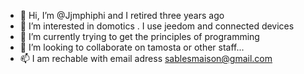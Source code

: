 - 👋 Hi, I’m @Jjmphiphi and I retired three years ago
- 👀 I’m interested in domotics . I use jeedom and connected devices
- 🌱 I’m currently trying to get the principles of programming 
- 💞️ I’m looking to collaborate on tamosta or other staff...
- 📫 I am rechable with email adress sablesmaison@gmail.com

<!---
Jjmphiphi/Jjmphiphi is a ✨ special ✨ repository because its `README.md` (this file) appears on your GitHub profile.
You can click the Preview link to take a look at your changes.
--->
